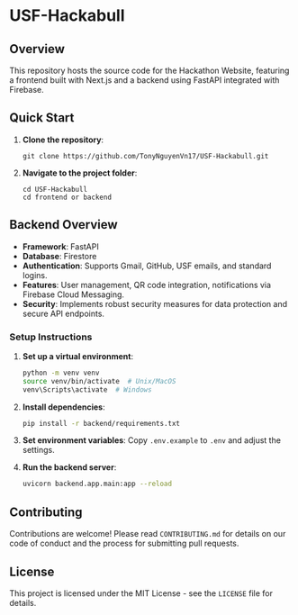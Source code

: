 # USF-Hackabull

## Overview
This repository hosts the source code for the Hackathon Website, featuring a frontend built with Next.js and a backend using FastAPI integrated with Firebase. 

## Quick Start

1. **Clone the repository**:
   ```
   git clone https://github.com/TonyNguyenVn17/USF-Hackabull.git
   ```
2. **Navigate to the project folder**:
   ```
   cd USF-Hackabull
   cd frontend or backend
   ```

## Backend Overview

- **Framework**: FastAPI
- **Database**: Firestore
- **Authentication**: Supports Gmail, GitHub, USF emails, and standard logins.
- **Features**: User management, QR code integration, notifications via Firebase Cloud Messaging.
- **Security**: Implements robust security measures for data protection and secure API endpoints.

### Setup Instructions

1. **Set up a virtual environment**:
   ```bash
   python -m venv venv
   source venv/bin/activate  # Unix/MacOS
   venv\Scripts\activate  # Windows
   ```
2. **Install dependencies**:
   ```bash
   pip install -r backend/requirements.txt
   ```
3. **Set environment variables**:
   Copy `.env.example` to `.env` and adjust the settings.

4. **Run the backend server**:
   ```bash
   uvicorn backend.app.main:app --reload
   ```

## Contributing

Contributions are welcome! Please read `CONTRIBUTING.md` for details on our code of conduct and the process for submitting pull requests.

## License

This project is licensed under the MIT License - see the `LICENSE` file for details.
